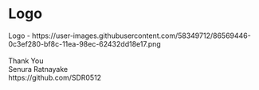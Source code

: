 <h1>Logo</h1>
Logo - https://user-images.githubusercontent.com/58349712/86569446-0c3ef280-bf8c-11ea-98ec-62432dd18e17.png
<br>
<br>
Thank You<br>
Senura Ratnayake<br>
https://github.com/SDR0512
